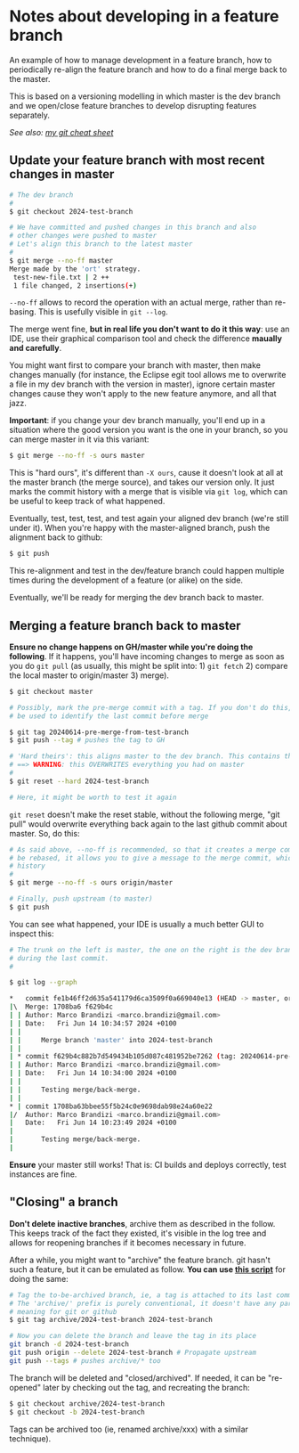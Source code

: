 # Notes about developing in a feature branch

An example of how to manage development in a feature branch, how to periodically re-align the feature branch and how to do a final merge back to the master.

This is based on a versioning modelling in which master is the dev branch and we open/close feature branches to develop disrupting features separately.

*See also: [my git cheat sheet](git-cheat-sheet.md)*

## Update your feature branch with most recent changes in master

```bash
# The dev branch
# 
$ git checkout 2024-test-branch

# We have committed and pushed changes in this branch and also
# other changes were pushed to master
# Let's align this branch to the latest master
# 
$ git merge --no-ff master
Merge made by the 'ort' strategy.
 test-new-file.txt | 2 ++
 1 file changed, 2 insertions(+)
```

`--no-ff` allows to record the operation with an actual merge, rather than re-basing. This is usefully visible in `git --log`.

The merge went fine, **but in real life you don't want to do it this way**: use an IDE, use their graphical comparison tool and check the difference **maually and carefully**.

You might want first to compare your branch with master, then make changes manually (for instance, the Eclipse egit tool allows me to overwrite a file in my dev branch with the version in master), ignore certain master changes cause they won't apply to the new feature anymore, and all that jazz.

**Important**: if you change your dev branch manually, you'll end up in a situation where the good version you want is the one in your branch, so you can merge master in it
via this variant:

```bash
$ git merge --no-ff -s ours master
```

This is "hard ours", it's different than `-X ours`, cause it doesn't look at all at the master branch (the merge source), and takes our version only. It just marks the commit history with a merge that is visible via `git log`, which can be useful to keep track of what happened.
 
 
Eventually, test, test, test, and test again your aligned dev branch (we're still under it). When you're happy with the master-aligned branch, push the alignment back to github:

```bash
$ git push
```

This re-alignment and test in the dev/feature branch could happen multiple times during the development of a feature (or alike) on the side.

Eventually, we'll be ready for merging the dev branch back to master.


## Merging a feature branch back to master

**Ensure no change happens on GH/master while you're doing the following**. If it happens, you'll have incoming changes to merge as soon as you do `git pull` (as usually, this might be split into: 1) `git fetch` 2) compare the local master to origin/master 3) merge). 

 
```bash
$ git checkout master

# Possibly, mark the pre-merge commit with a tag. If you don't do this, a date can usually
# be used to identify the last commit before merge

$ git tag 20240614-pre-merge-from-test-branch
$ git push --tag # pushes the tag to GH

# 'Hard theirs': this aligns master to the dev branch. This contains the new feature + the latest master version
# ==> WARNING: this OVERWRITES everything you had on master
#
$ git reset --hard 2024-test-branch

# Here, it might be worth to test it again
```

`git reset` doesn't make the reset stable, without the following merge, "git pull" would overwrite everything back again to the last github commit about master. So, do this:

```bash
# As said above, --no-ff is recommended, so that it creates a merge commit even when the master history could
# be rebased, it allows you to give a message to the merge commit, which remains in the commit
# history
# 
$ git merge --no-ff -s ours origin/master

# Finally, push upstream (to master)
$ git push
```

You can see what happened, your IDE is usually a much better GUI to inspect this:

```bash
# The trunk on the left is master, the one on the right is the dev branch, which diverged and then re-joined master
# during the last commit.
#

$ git log --graph

*   commit fe1b46ff2d635a541179d6ca3509f0a669040e13 (HEAD -> master, origin/master, origin/HEAD, origin/2024-test-branch, 2024-test-branch)
|\  Merge: 1708ba6 f629b4c
| | Author: Marco Brandizi <marco.brandizi@gmail.com>
| | Date:   Fri Jun 14 10:34:57 2024 +0100
| |
| |     Merge branch 'master' into 2024-test-branch
| |
| * commit f629b4c882b7d549434b105d087c481952be7262 (tag: 20240614-pre-merge-from-test-branch)
| | Author: Marco Brandizi <marco.brandizi@gmail.com>
| | Date:   Fri Jun 14 10:34:00 2024 +0100
| |
| |     Testing merge/back-merge.
| |
* | commit 1708ba63bbee55f5b24c0e9698dab98e24a60e22
|/  Author: Marco Brandizi <marco.brandizi@gmail.com>
|   Date:   Fri Jun 14 10:23:49 2024 +0100
|
|       Testing merge/back-merge.
|
```

**Ensure** your master still works! That is: CI builds and deploys correctly, test instances are fine.


## "Closing" a branch 

**Don't delete inactive branches**, archive them as described in the follow. This keeps track of the fact they existed, it's visible in the log tree and allows for reopening branches if it becomes necessary in future.

After a while, you might want to "archive" the feature branch. git hasn't such a feature, but it can be emulated as follow. **You can use [this script](git-utils/archive-label.sh)** for doing the same:

```bash
# Tag the to-be-archived branch, ie, a tag is attached to its last commit.
# The 'archive/' prefix is purely conventional, it doesn't have any particular
# meaning for git or github
$ git tag archive/2024-test-branch 2024-test-branch

# Now you can delete the branch and leave the tag in its place
git branch -d 2024-test-branch
git push origin --delete 2024-test-branch # Propagate upstream
git push --tags # pushes archive/* too
```

The branch will be deleted and "closed/archived". If needed, it can be "re-opened" later by checking out the tag, and recreating the branch:

```bash
$ git checkout archive/2024-test-branch
$ git checkout -b 2024-test-branch
```

Tags can be archived too (ie, renamed archive/xxx) with a similar technique).

